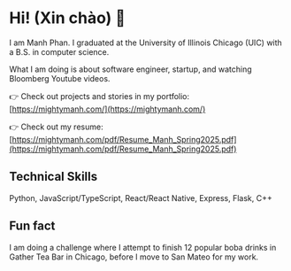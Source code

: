 # Hi! (Xin chào) 👋

I am Manh Phan. I graduated at the University of Illinois Chicago (UIC) with a B.S. in computer science.

What I am doing is about software engineer, startup, and watching Bloomberg Youtube videos.

👉 Check out projects and stories in my portfolio: [https://mightymanh.com/](https://mightymanh.com/)

👉 Check out my resume: [https://mightymanh.com/pdf/Resume_Manh_Spring2025.pdf](https://mightymanh.com/pdf/Resume_Manh_Spring2025.pdf)

## Technical Skills
Python, JavaScript/TypeScript, React/React Native, Express, Flask, C++

## Fun fact
I am doing a challenge where I attempt to finish 12 popular boba drinks in Gather Tea Bar in Chicago, before I move to San Mateo for my work.

<!--
**Mightymanh/Mightymanh** is a ✨ _special_ ✨ repository because its `README.md` (this file) appears on your GitHub profile.

Here are some ideas to get you started:

- 🔭 I’m currently working on ...
- 🌱 I’m currently learning ...
- 👯 I’m looking to collaborate on ...
- 🤔 I’m looking for help with ...
- 💬 Ask me about ...
- 📫 How to reach me: ...
- 😄 Pronouns: ...
- ⚡ Fun fact: ...
-->
